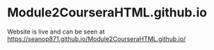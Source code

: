 # Module2CourseraHTML.github.io
Website is live and can be seen at https://seanop871.github.io/Module2CourseraHTML.github.io/
